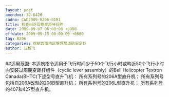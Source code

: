 ```yaml
---
layout: post
amendno: 39-6426
cadno: CAD2009-B206-01R1
title: 检查纠正周期变距杆组件
date: 2009-09-07 00:00:00 +0800
effdate: 2009-09-15 00:00:00 +0800
tag: B206
categories: 民航西南地区管理局适航审定处
author: 汪毅飞
---
```


##适用范围:
本适航指令适用于飞行时间少于50个飞行小时或昀近50个飞行小时内安装过周期变距杆组件（cyclic lever assembly）的Bell Helicopter Textron Canada(BHTC)下述型号直升飞机：
所有系列号的206A型直升机； 所有系列号包括自206A改型的206B型直升机； 所有系列号的206L型直升机； 所有系列号的407和427型直升机。

